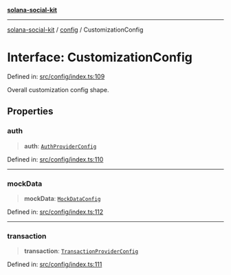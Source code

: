 [**solana-social-kit**](../../README.md)

***

[solana-social-kit](../../README.md) / [config](../README.md) / CustomizationConfig

# Interface: CustomizationConfig

Defined in: [src/config/index.ts:109](https://github.com/SendArcade/solana-social-starter/blob/03568260ca96ed63f77049843c721de1cb011893/src/config/index.ts#L109)

Overall customization config shape.

## Properties

### auth

> **auth**: [`AuthProviderConfig`](AuthProviderConfig.md)

Defined in: [src/config/index.ts:110](https://github.com/SendArcade/solana-social-starter/blob/03568260ca96ed63f77049843c721de1cb011893/src/config/index.ts#L110)

***

### mockData

> **mockData**: [`MockDataConfig`](MockDataConfig.md)

Defined in: [src/config/index.ts:112](https://github.com/SendArcade/solana-social-starter/blob/03568260ca96ed63f77049843c721de1cb011893/src/config/index.ts#L112)

***

### transaction

> **transaction**: [`TransactionProviderConfig`](TransactionProviderConfig.md)

Defined in: [src/config/index.ts:111](https://github.com/SendArcade/solana-social-starter/blob/03568260ca96ed63f77049843c721de1cb011893/src/config/index.ts#L111)
